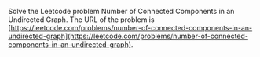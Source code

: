 Solve the Leetcode problem Number of Connected Components in an Undirected Graph.
The URL of the problem is [https://leetcode.com/problems/number-of-connected-components-in-an-undirected-graph](https://leetcode.com/problems/number-of-connected-components-in-an-undirected-graph).
